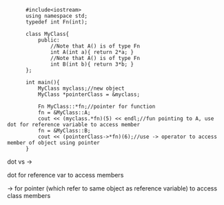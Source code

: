 
          #include<iostream>
          using namespace std;
          typedef int Fn(int);

          class MyClass{
              public:
                  //Note that A() is of type Fn
                  int A(int a){ return 2*a; }
                  //Note that A() is of type Fn
                  int B(int b){ return 3*b; }
          };

          int main(){
              MyClass myclass;//new object
              MyClass *pointerClass = &myclass;

              Fn MyClass::*fn;//pointer for function
              fn = &MyClass::A;
              cout << (myclass.*fn)(5) << endl;//fun pointing to A, use dot for reference variable to access member
              fn = &MyClass::B;
              cout << (pointerClass->*fn)(6);//use -> operator to access member of object using pointer
          }


dot vs ->

dot for reference var to access members

-> for pointer (which refer to same object as reference variable) to access class members

